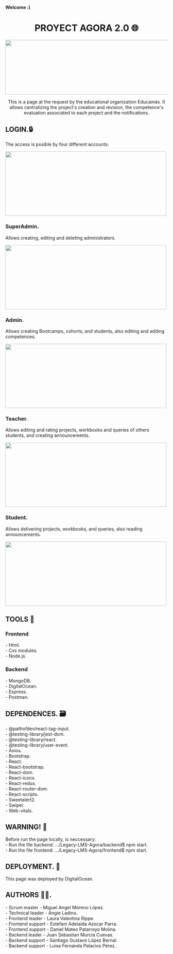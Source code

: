 <h4>Welcome :)</h4>

<h1 align="center">PROYECT AGORA 2.0 🌐</h1>

<p align="center"><img height="170px" width="600px" src="http://drive.google.com/uc?export=view&id=view&id=10Q0O26cR0GZZ5Ubaa7YZhSglSWjFaKRN"></p>

<p align="center">This is a page at the request by the educational organization Educamás. It allows centralizing the project's creation and revision, the competence's evaluation associated to each project and the notifications.</p>

<h2>LOGIN.🔒️</h2>
<p>The access is posible by four different accounts:</p>
<img src="http://drive.google.com/uc?export=1VfOr1NTS5OZ4CkLkakPsUaK0OAAlN5Y1" height="200px" width="500px">

<h3>SuperAdmin.</h3>
<p>Allows creating, editing and deleting administrators.</p>
<img src="http://drive.google.com/uc?export=16sfgi5NHPjy_AeNHUKfoo8F9xE0S2cez" height="200px" width="500px" >

<h3>Admin.</h3>
<p>Allows creating Bootcamps, cohorts, and students, also editing and adding competences.</p>
<img src="http://drive.google.com/uc?export=1KQC5e298WV6rre7nl2hB5KgnN_gku7Lg" height="200px" width="500px" >

<h3>Teacher.</h3>
<p>Allows editing and rating projects, workbooks and queries of others students, and creating announcements.</p>
<img src="http://drive.google.com/uc?export=1al2LCSfTPtakYNTK7EFr9yr1HaSyDKv-" height="200px" width="500px" >

<h3>Student.</h3>
<p>Allows delivering projects, workbooks, and queries, also reading announcements.</p>
<img src="12eoQR8cI1sWvvwP6kiDmDtE5Z6jgUrHt" height="200px" width="500px">

<h2>TOOLS 🔧</h2>
<h3>Frontend</h3>
<p> 
       - Html.</br>
       - Css modules.</br>
       - Node.js.</br>     
</p>
<h3>Backend</h3>
       - MongoDB.</br>
       - DigitalOcean.</br>
       - Express.</br>
       - Postman.</br>
 </p>
 
 <h2>DEPENDENCES. 🗃️</h2>  
<p>- @pathofdev/react-tag-input.</br>
- @testing-library/jest-dom.</br>
- @testing-library/react.</br>
- @testing-library/user-event.</br>
- Axios.</br>
- Bootstrap.</br>
- React.</br>
- React-bootstrap.</br>
- React-dom.</br>
- React-icons.</br>
- React-redux.</br>
- React-router-dom.</br>
- React-scripts.</br>
- Sweetalert2.</br>
- Swiper.</br>
- Web-vitals.</br></p>

<h2>WARNING! 🚧</h2>
<p>Before run the page locally, is neccessary:</br>
   - Run the file backend: .../Legacy-LMS-Agora/backend$ npm start.</br>
- Run the file frontend: .../Legacy-LMS-Agora/frontend$ npm start.</br>

<h2>DEPLOYMENT. 🚀</h2>
<p>This page was deployed by DigitalOcean.</p>

<h2>AUTHORS 🧑‍💻.</h2>
<p>- Scrum master - Miguel Angel Moreno López.</br>
   - Technical leader - Angie Ladino.</br>
   - Frontend leader - Laura Valentina Rippe.</br>
   - Frontend support - Estefani Adelaida Azocar Parra.</br>
   - Frontend support - Daniel Mateo Patarroyo Molina.</br>
   - Backend leader - Juan Sebastian Murcia Cuevas.</br>
   - Backend support - Santiago Gustavo López Bernal.</br>
   - Backend support - Luisa Fernanda Palacios Pérez.</p>






          
    










